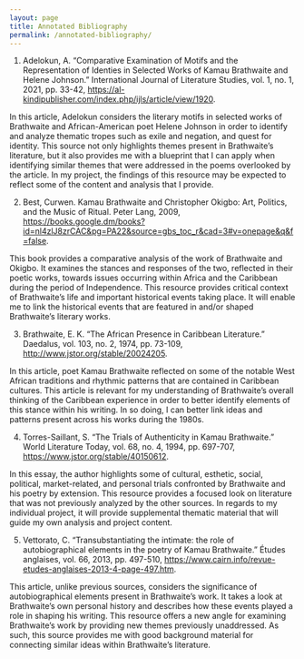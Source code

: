 ```yaml
---
layout: page
title: Annotated Bibliography
permalink: /annotated-bibliography/
---
```

<style>
div{
  text-align: justify;
  text-justify: inter-word;
}
</style>

1. Adelokun, A. “Comparative Examination of Motifs and the Representation of Identies in Selected Works of Kamau Brathwaite and Helene Johnson.” International Journal of Literature Studies, vol. 1, no. 1, 2021, pp. 33-42, https://al-kindipublisher.com/index.php/ijls/article/view/1920.

In this article, Adelokun considers the literary motifs in selected works of Brathwaite and African-American poet Helene Johnson in order to identify and analyze thematic tropes such as exile and negation, and quest for identity. This source not only highlights themes present in Brathwaite’s literature, but it also provides me with a blueprint that I can apply when identifying similar themes that were addressed in the poems overlooked by the article. In my project, the findings of this resource may be expected to reflect some of the content and analysis that I provide.

2. Best, Curwen. Kamau Brathwaite and Christopher Okigbo: Art, Politics, and the Music of Ritual. Peter Lang, 2009, https://books.google.dm/books?id=nl4zlJ8zrCAC&pg=PA22&source=gbs_toc_r&cad=3#v=onepage&q&f=false.

This book provides a comparative analysis of the work of Brathwaite and Okigbo. It examines the stances and responses of the two, reflected in their poetic works, towards issues occurring within Africa and the Caribbean during the period of Independence. This resource provides critical context of Brathwaite’s life and important historical events taking place. It will enable me to link the historical events that are featured in and/or shaped Brathwaite’s literary works.

3. Brathwaite, E. K. “The African Presence in Caribbean Literature.” Daedalus, vol. 103, no. 2, 1974, pp. 73-109, http://www.jstor.org/stable/20024205.

In this article, poet Kamau Brathwaite reflected on some of the notable West African traditions and rhythmic patterns that are contained in Caribbean cultures. This article is relevant for my understanding of Brathwaite’s overall thinking of the Caribbean experience in order to better identify elements of this stance within his writing. In so doing, I can better link ideas and patterns present across his works during the 1980s.

4. Torres-Saillant, S. “The Trials of Authenticity in Kamau Brathwaite.” World Literature Today, vol. 68, no. 4, 1994, pp. 697-707, https://www.jstor.org/stable/40150612.

In this essay, the author highlights some of cultural, esthetic, social, political, market-related, and personal trials confronted by Brathwaite and his poetry by extension. This resource provides a focused look on literature that was not previously analyzed by the other sources. In regards to my individual project, it will provide supplemental thematic material that will guide my own analysis and project content.

5. Vettorato, C. “Transubstantiating the intimate: the role of autobiographical elements in the poetry of Kamau Brathwaite.” Études anglaises, vol. 66, 2013, pp. 497-510, https://www.cairn.info/revue-etudes-anglaises-2013-4-page-497.htm.

This article, unlike previous sources, considers the significance of autobiographical elements present in Brathwaite’s work. It takes a look at Brathwaite’s own personal history and describes how these events played a role in shaping his writing. This resource offers a new angle for examining Brathwaite’s work by providing new themes previously unaddressed. As such, this source provides me with good background material for connecting similar ideas within Brathwaite’s literature.
